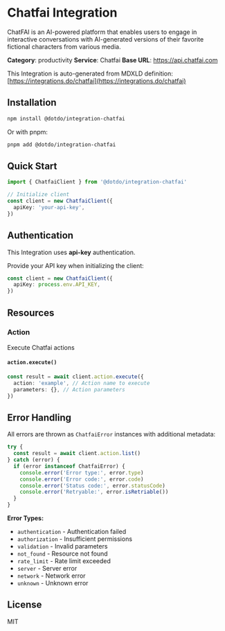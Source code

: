 # Chatfai Integration

ChatFAI is an AI-powered platform that enables users to engage in interactive conversations with AI-generated versions of their favorite fictional characters from various media.

**Category**: productivity
**Service**: Chatfai
**Base URL**: https://api.chatfai.com

This Integration is auto-generated from MDXLD definition: [https://integrations.do/chatfai](https://integrations.do/chatfai)

## Installation

```bash
npm install @dotdo/integration-chatfai
```

Or with pnpm:

```bash
pnpm add @dotdo/integration-chatfai
```

## Quick Start

```typescript
import { ChatfaiClient } from '@dotdo/integration-chatfai'

// Initialize client
const client = new ChatfaiClient({
  apiKey: 'your-api-key',
})
```

## Authentication

This Integration uses **api-key** authentication.

Provide your API key when initializing the client:

```typescript
const client = new ChatfaiClient({
  apiKey: process.env.API_KEY,
})
```

## Resources

### Action

Execute Chatfai actions

#### `action.execute()`

```typescript
const result = await client.action.execute({
  action: 'example', // Action name to execute
  parameters: {}, // Action parameters
})
```

## Error Handling

All errors are thrown as `ChatfaiError` instances with additional metadata:

```typescript
try {
  const result = await client.action.list()
} catch (error) {
  if (error instanceof ChatfaiError) {
    console.error('Error type:', error.type)
    console.error('Error code:', error.code)
    console.error('Status code:', error.statusCode)
    console.error('Retryable:', error.isRetriable())
  }
}
```

**Error Types:**

- `authentication` - Authentication failed
- `authorization` - Insufficient permissions
- `validation` - Invalid parameters
- `not_found` - Resource not found
- `rate_limit` - Rate limit exceeded
- `server` - Server error
- `network` - Network error
- `unknown` - Unknown error

## License

MIT
